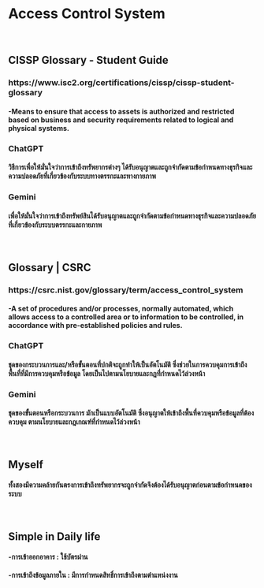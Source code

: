 <body>
  <h1>Access Control System</h1>
  <br>
  <h2>CISSP Glossary - Student Guide</h2>
  <h3>https://www.isc2.org/certifications/cissp/cissp-student-glossary</h3>
  <h4>  -Means to ensure that access to assets is authorized and restricted based on business and security requirements related to logical and physical systems.</h4>
  <h3>ChatGPT</h3>
  <h4>  วิธีการเพื่อให้มั่นใจว่าการเข้าถึงทรัพยากรต่างๆ ได้รับอนุญาตและถูกจำกัดตามข้อกำหนดทางธุรกิจและความปลอดภัยที่เกี่ยวข้องกับระบบทางตรรกะและทางกายภาพ</h4>
  <h3>Gemini</h3>
  <h4>  เพื่อให้มั่นใจว่าการเข้าถึงทรัพย์สินได้รับอนุญาตและถูกจำกัดตามข้อกำหนดทางธุรกิจและความปลอดภัยที่เกี่ยวข้องกับระบบตรรกะและกายภาพ</h4>
  <br>
  <h2>Glossary | CSRC</h2>
  <h3>https://csrc.nist.gov/glossary/term/access_control_system</h3>
  <h4>  -A set of procedures and/or processes, normally automated, which allows access to a controlled area or to information to be controlled, in accordance with pre-established policies and rules.</h4>
  <h3>ChatGPT</h3>
  <h4>  ชุดของกระบวนการและ/หรือขั้นตอนที่ปกติจะถูกทำให้เป็นอัตโนมัติ ซึ่งช่วยในการควบคุมการเข้าถึงพื้นที่ที่มีการควบคุมหรือข้อมูล โดยเป็นไปตามนโยบายและกฎที่กำหนดไว้ล่วงหน้า</h4>
  <h3>Gemini</h3>
  <h4>  ชุดของขั้นตอนหรือกระบวนการ มักเป็นแบบอัตโนมัติ ซึ่งอนุญาตให้เข้าถึงพื้นที่ควบคุมหรือข้อมูลที่ต้องควบคุม ตามนโยบายและกฎเกณฑ์ที่กำหนดไว้ล่วงหน้า</h4>
  <br>
  <h2>Myself</h2>
  <h4>  ทั้งสองมีความคล้ายกันตรงการเข้าถึงทรัพยากรจะถูกจำกัดจึงต้องได้รับอนุญาตก่อนตามข้อกำหนดของระบบ</h4>
  <br>
  <h2>Simple in Daily life</h2>
  <h4>  -การเข้าออกอาคาร : ใช้บัตรผ่าน</h4>
  <h4>  -การเข้าถึงข้อมูลภายใน : มีการกำหนดสิทธิ์การเข้าถึงตามตำแหน่งงาน</h4>
</body>
